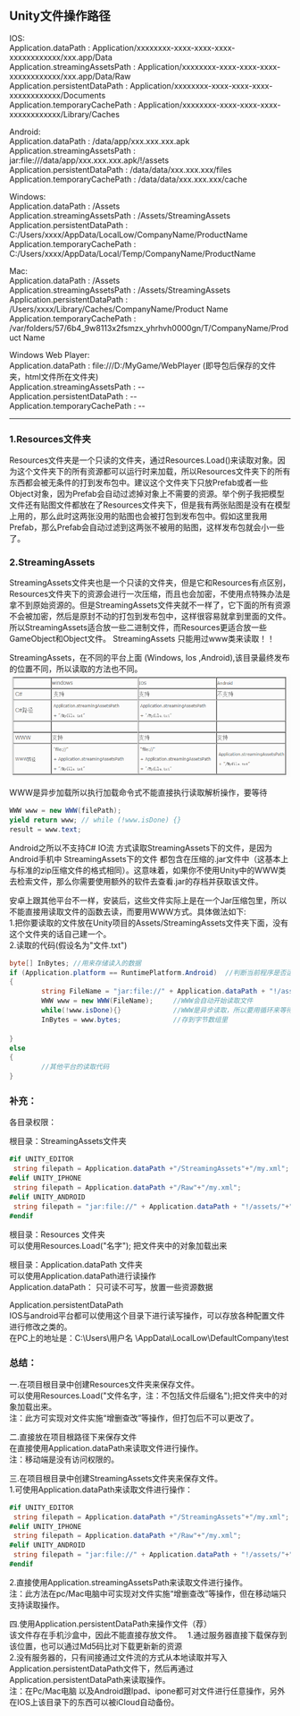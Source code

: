 ## Unity文件操作路径  
IOS:  
Application.dataPath :               Application/xxxxxxxx-xxxx-xxxx-xxxx-xxxxxxxxxxxx/xxx.app/Data  
Application.streamingAssetsPath :   Application/xxxxxxxx-xxxx-xxxx-xxxx-xxxxxxxxxxxx/xxx.app/Data/Raw  
Application.persistentDataPath :      Application/xxxxxxxx-xxxx-xxxx-xxxx-xxxxxxxxxxxx/Documents  
Application.temporaryCachePath :   Application/xxxxxxxx-xxxx-xxxx-xxxx-xxxxxxxxxxxx/Library/Caches  

Android:  
Application.dataPath :                         /data/app/xxx.xxx.xxx.apk  
Application.streamingAssetsPath :      jar:file:///data/app/xxx.xxx.xxx.apk/!/assets  
Application.persistentDataPath :         /data/data/xxx.xxx.xxx/files  
Application.temporaryCachePath :      /data/data/xxx.xxx.xxx/cache  

Windows:  
Application.dataPath :                         /Assets  
Application.streamingAssetsPath :      /Assets/StreamingAssets  
Application.persistentDataPath :         C:/Users/xxxx/AppData/LocalLow/CompanyName/ProductName  
Application.temporaryCachePath :      C:/Users/xxxx/AppData/Local/Temp/CompanyName/ProductName  

Mac:  
Application.dataPath :                         /Assets  
Application.streamingAssetsPath :      /Assets/StreamingAssets  
Application.persistentDataPath :         /Users/xxxx/Library/Caches/CompanyName/Product Name  
Application.temporaryCachePath :     /var/folders/57/6b4_9w8113x2fsmzx_yhrhvh0000gn/T/CompanyName/Product Name  


Windows Web Player:  
Application.dataPath :             file:///D:/MyGame/WebPlayer (即导包后保存的文件夹，html文件所在文件夹)  
Application.streamingAssetsPath : --  
Application.persistentDataPath : --  
Application.temporaryCachePath : --  

---  
### 1.Resources文件夹  
Resources文件夹是一个只读的文件夹，通过Resources.Load()来读取对象。因为这个文件夹下的所有资源都可以运行时来加载，所以Resources文件夹下的所有东西都会被无条件的打到发布包中。建议这个文件夹下只放Prefab或者一些Object对象，因为Prefab会自动过滤掉对象上不需要的资源。举个例子我把模型文件还有贴图文件都放在了Resources文件夹下，但是我有两张贴图是没有在模型上用的，那么此时这两张没用的贴图也会被打包到发布包中。假如这里我用Prefab，那么Prefab会自动过滤到这两张不被用的贴图，这样发布包就会小一些了。  

### 2.StreamingAssets  
StreamingAssets文件夹也是一个只读的文件夹，但是它和Resources有点区别，Resources文件夹下的资源会进行一次压缩，而且也会加密，不使用点特殊办法是拿不到原始资源的。但是StreamingAssets文件夹就不一样了，它下面的所有资源不会被加密，然后是原封不动的打包到发布包中，这样很容易就拿到里面的文件。所以StreamingAssets适合放一些二进制文件，而Resources更适合放一些GameObject和Object文件。 StreamingAssets 只能用过www类来读取！！  

StreamingAssets，在不同的平台上面 (Windows, Ios ,Android),该目录最终发布的位置不同，所以读取的方法也不同。  
![](./20160615110816090.png)  

WWW是异步加载所以执行加载命令式不能直接执行读取解析操作，要等待  
```C#
WWW www = new WWW(filePath);
yield return www; // while (!www.isDone) {}
result = www.text;
```
Android之所以不支持C# IO流 方式读取StreamingAssets下的文件，是因为Android手机中 StreamingAssets下的文件 都包含在压缩的.jar文件中（这基本上与标准的zip压缩文件的格式相同）。这意味着，如果你不使用Unity中的WWW类去检索文件，那么你需要使用额外的软件去查看.jar的存档并获取该文件。  

安卓上跟其他平台不一样，安装后，这些文件实际上是在一个Jar压缩包里，所以不能直接用读取文件的函数去读，而要用WWW方式。具体做法如下:  
1.把你要读取的文件放在Unity项目的Assets/StreamingAssets文件夹下面，没有这个文件夹的话自己建一个。  
2.读取的代码(假设名为"文件.txt")  
```C#
byte[] InBytes; //用来存储读入的数据 
if (Application.platform == RuntimePlatform.Android)  //判断当前程序是否运行在安卓下 
{ 
        string FileName = "jar:file://" + Application.dataPath + "!/assets/" + "文件.txt"; 
        WWW www = new WWW(FileName);     //WWW会自动开始读取文件 
        while(!www.isDone){}             //WWW是异步读取，所以要用循环来等待 
        InBytes = www.bytes;             //存到字节数组里 

} 
else 
{ 
        //其他平台的读取代码 
}
```
### 补充：
各目录权限：  

根目录：StreamingAssets文件夹  
```C#
#if UNITY_EDITOR
 string filepath = Application.dataPath +"/StreamingAssets"+"/my.xml";
#elif UNITY_IPHONE
 string filepath = Application.dataPath +"/Raw"+"/my.xml";
#elif UNITY_ANDROID
 string filepath = "jar:file://" + Application.dataPath + "!/assets/"+"/my.xml;
#endif
```
根目录：Resources 文件夹  
可以使用Resources.Load("名字"); 把文件夹中的对象加载出来  

根目录：Application.dataPath 文件夹  
可以使用Application.dataPath进行读操作  
Application.dataPath： 只可读不可写，放置一些资源数据  

Application.persistentDataPath  
IOS与android平台都可以使用这个目录下进行读写操作，可以存放各种配置文件进行修改之类的。  
在PC上的地址是：C:\Users\用户名 \AppData\LocalLow\DefaultCompany\test  

### 总结：  
一.在项目根目录中创建Resources文件夹来保存文件。  
可以使用Resources.Load("文件名字，注：不包括文件后缀名");把文件夹中的对象加载出来。  
注：此方可实现对文件实施“增删查改”等操作，但打包后不可以更改了。  

二.直接放在项目根路径下来保存文件  
在直接使用Application.dataPath来读取文件进行操作。   
注：移动端是没有访问权限的。  

三.在项目根目录中创建StreamingAssets文件夹来保存文件。  
1.可使用Application.dataPath来读取文件进行操作：  
```C#
#if UNITY_EDITOR
 string filepath = Application.dataPath +"/StreamingAssets"+"/my.xml";
#elif UNITY_IPHONE
 string filepath = Application.dataPath +"/Raw"+"/my.xml";
#elif UNITY_ANDROID
 string filepath = "jar:file://" + Application.dataPath + "!/assets/"+"/my.xml;
#endif
```
2.直接使用Application.streamingAssetsPath来读取文件进行操作。  
注：此方法在pc/Mac电脑中可实现对文件实施“增删查改”等操作，但在移动端只支持读取操作。  

四.使用Application.persistentDataPath来操作文件（荐）  
该文件存在手机沙盒中，因此不能直接存放文件。  
1.通过服务器直接下载保存到该位置，也可以通过Md5码比对下载更新新的资源  
2.没有服务器的，只有间接通过文件流的方式从本地读取并写入Application.persistentDataPath文件下，然后再通过Application.persistentDataPath来读取操作。  
注：在Pc/Mac电脑 以及Android跟Ipad、ipone都可对文件进行任意操作，另外在IOS上该目录下的东西可以被iCloud自动备份。  



